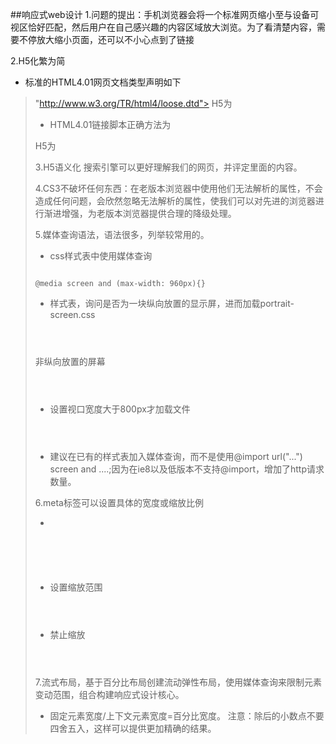 ##响应式web设计
1.问题的提出：手机浏览器会将一个标准网页缩小至与设备可视区恰好匹配，然后用户在自己感兴趣的内容区域放大浏览。为了看清楚内容，需要不停放大缩小页面，还可以不小心点到了链接

2.H5化繁为简
* 标准的HTML4.01网页文档类型声明如下
> <!DOCTYPE HTML PUBLIC "-//W3C//DTD HTML 4.01 Transitional//EN" 
"http://www.w3.org/TR/html4/loose.dtd">
H5为
> <!DOCTYPE html>
* HTML4.01链接脚本正确方法为
> <script src="js/jquery.js" type="text/javascript"></script>

H5为
<span><script src="js/jquery.jss"></script></span>

3.H5语义化
搜索引擎可以更好理解我们的网页，并评定里面的内容。

4.CS3不破坏任何东西：在老版本浏览器中使用他们无法解析的属性，不会造成任何问题，会欣然忽略无法解析的属性，使我们可以对先进的浏览器进行渐进增强，为老版本浏览器提供合理的降级处理。

5.媒体查询语法，语法很多，列举较常用的。
* css样式表中使用媒体查询
<p><code>
@media screen and (max-width: 960px){}
</code></p>

* 样式表，询问是否为一块纵向放置的显示屏，进而加载portrait-screen.css

<p><code>
	<link rel="stylesheet" media="screen and (orientation : portrait)" href="portrait-screen.css"/>
</code></p>

非纵向放置的屏幕

<p><code>
	<link rel="stylesheet" media="not screen and (orientation : portrait)" href="portrait-screen.css"/>
</code></p>

* 设置视口宽度大于800px才加载文件

<p><code>
	<link rel="stylesheet" media="screen and (orientation : portrait) and (min-width:800px)" href="800wide-portrait-screen.css"/>
</code></p>

* 建议在已有的样式表加入媒体查询，而不是使用@import url("...") screen and ....;因为在ie8以及低版本不支持@import，增加了http请求数量。

6.meta标签可以设置具体的宽度或缩放比例

* <p><code>
	<meta name="viewport" content="initial-scale=1.0,width=device-width"/>
</code></p>

*  设置缩放范围

<p><code>
	<meta name="viewport" content="initial-scale=1.0,maximum-scale=3.0,minimum-scale=0.5,width=device-width"/>
</code></p>

* 禁止缩放

 <p><code>
	<meta name="viewport" content="initial-scale=1.0,user-scalable=no,width=device-width"/>
</code></p>


7.流式布局，基于百分比布局创建流动弹性布局，使用媒体查询来限制元素变动范围，组合构建响应式设计核心。
* 固定元素宽度/上下文元素宽度=百分比宽度。
注意：除后的小数点不要四舍五入，这样可以提供更加精确的结果。





